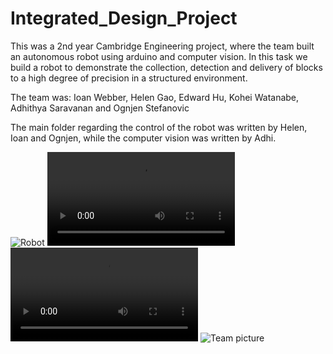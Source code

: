 # Integrated_Design_Project

This was a 2nd year Cambridge Engineering project, where the team built an autonomous robot using arduino and computer vision. In this task we build a robot to demonstrate the collection, detection and delivery of blocks to a high degree of precision in a structured environment.

The team was: Ioan Webber, Helen Gao, Edward Hu, Kohei Watanabe, Adhithya Saravanan and Ognjen Stefanovic

The main folder regarding the control of the robot was written by Helen, Ioan and Ognjen, while the computer vision was written by Adhi.

![Robot](https://user-images.githubusercontent.com/72799142/159185592-883267df-7676-419f-8319-90aa01999d84.PNG)
![Drop off](https://user-images.githubusercontent.com/65687348/159563100-54f7eb60-ec65-47a0-a57f-29e472b4094f.mp4)
![Pick up](https://user-images.githubusercontent.com/65687348/159563171-de99fd7b-30f0-444d-8042-684347441730.mp4)
![Team picture](https://user-images.githubusercontent.com/72799142/159185706-0c38faeb-962b-43fe-8a30-b232150b9696.jpg)

